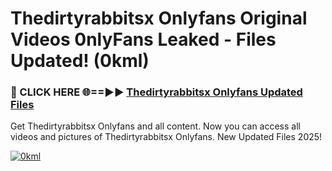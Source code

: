 # Thedirtyrabbitsx Onlyfans Original Videos 0nlyFans Leaked - Files Updated! (0kml)

<h3>🔴 CLICK HERE 🌐==►► <a href="https://tinyurl.com/ehrbuxhb" rel="nofollow">Thedirtyrabbitsx Onlyfans Updated Files</a></h3>

Get Thedirtyrabbitsx Onlyfans and all content. Now you can access all videos and pictures of Thedirtyrabbitsx Onlyfans. New Updated Files 2025!

[![0kml](https://i.imgur.com/lVYEuWS.gif)](https://tinyurl.com/ehrbuxhb)
